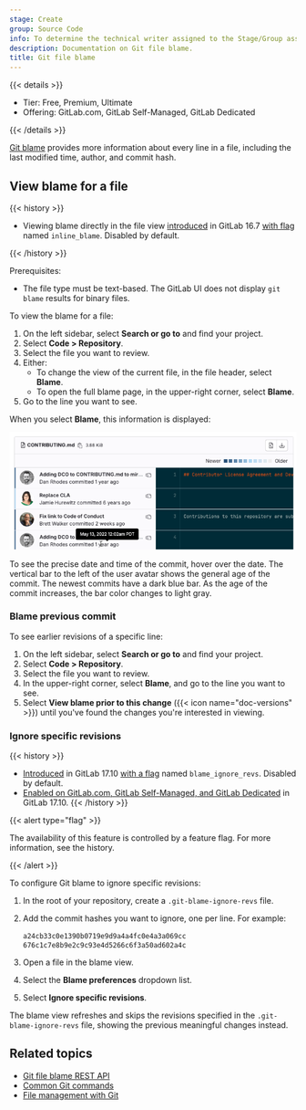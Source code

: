 ```yaml
---
stage: Create
group: Source Code
info: To determine the technical writer assigned to the Stage/Group associated with this page, see https://handbook.gitlab.com/handbook/product/ux/technical-writing/#assignments
description: Documentation on Git file blame.
title: Git file blame
---
```


{{< details >}}

- Tier: Free, Premium, Ultimate
- Offering: GitLab.com, GitLab Self-Managed, GitLab Dedicated

{{< /details >}}

[Git blame](https://git-scm.com/docs/git-blame) provides more information
about every line in a file, including the last modified time, author, and
commit hash.

## View blame for a file

{{< history >}}

- Viewing blame directly in the file view [introduced](https://gitlab.com/gitlab-org/gitlab/-/issues/430950) in GitLab 16.7 [with flag](../../../../administration/feature_flags.md) named `inline_blame`. Disabled by default.

{{< /history >}}

Prerequisites:

- The file type must be text-based. The GitLab UI does not display
  `git blame` results for binary files.

To view the blame for a file:

1. On the left sidebar, select **Search or go to** and find your project.
1. Select **Code > Repository**.
1. Select the file you want to review.
1. Either:
   - To change the view of the current file, in the file header, select **Blame**.
   - To open the full blame page, in the upper-right corner, select **Blame**.
1. Go to the line you want to see.

When you select **Blame**, this information is displayed:

![Git blame output](img/file_blame_output_v16_6.png "Blame button output")

To see the precise date and time of the commit, hover over the date. The vertical bar
to the left of the user avatar shows the general age of the commit. The newest
commits have a dark blue bar. As the age of the commit increases, the bar color
changes to light gray.

### Blame previous commit

To see earlier revisions of a specific line:

1. On the left sidebar, select **Search or go to** and find your project.
1. Select **Code > Repository**.
1. Select the file you want to review.
1. In the upper-right corner, select **Blame**, and go to the line you want to see.
1. Select **View blame prior to this change** ({{< icon name="doc-versions" >}})
   until you've found the changes you're interested in viewing.

### Ignore specific revisions

{{< history >}}

- [Introduced](https://gitlab.com/gitlab-org/gitlab/-/issues/514684) in GitLab 17.10 [with a flag](../../../../administration/feature_flags.md) named `blame_ignore_revs`. Disabled by default.
- [Enabled on GitLab.com, GitLab Self-Managed, and GitLab Dedicated](https://gitlab.com/gitlab-org/gitlab/-/issues/514325) in GitLab 17.10.
{{< /history >}}

{{< alert type="flag" >}}

The availability of this feature is controlled by a feature flag. For more information, see the history.

{{< /alert >}}

To configure Git blame to ignore specific revisions:

1. In the root of your repository, create a `.git-blame-ignore-revs` file.
1. Add the commit hashes you want to ignore, one per line.
   For example:

   ```plaintext
   a24cb33c0e1390b0719e9d9a4a4fc0e4a3a069cc
   676c1c7e8b9e2c9c93e4d5266c6f3a50ad602a4c
   ```

1. Open a file in the blame view.
1. Select the **Blame preferences** dropdown list.
1. Select **Ignore specific revisions**.

The blame view refreshes and skips the revisions specified in the `.git-blame-ignore-revs` file,
showing the previous meaningful changes instead.

## Related topics

- [Git file blame REST API](../../../../api/repository_files.md#get-file-blame-from-repository)
- [Common Git commands](../../../../topics/git/commands.md)
- [File management with Git](../../../../topics/git/file_management.md)

